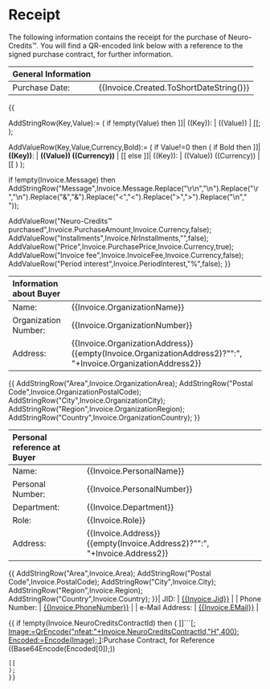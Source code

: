 ﻿Receipt
===========

The following information contains the receipt for the purchase of Neuro-Credits™. You will find a QR-encoded link below
with a reference to the signed purchase contract, for further information.

| General Information                                      ||
|:-----------------|----------------------------------------:|
| Purchase Date:   | {{Invoice.Created.ToShortDateString()}} |
{{

AddStringRow(Key,Value):=
(
	if !empty(Value) then ]]| ((Key)): | ((Value)) |
[[;
);

AddValueRow(Key,Value,Currency,Bold):=
(
	if Value!=0 then 
	(
		if Bold then
			]]| **((Key))**: | **((Value)) ((Currency))** |
[[
		else
			]]| ((Key)): | ((Value)) ((Currency)) |
[[
	)
);

if !empty(Invoice.Message) then AddStringRow("Message",Invoice.Message.Replace("\r\n","\n").Replace("\r","\n").Replace("&","&amp;").Replace("<","&lt;").Replace(">","&gt;").Replace("\n","<br/>"));

AddValueRow("Neuro-Credits™ purchased",Invoice.PurchaseAmount,Invoice.Currency,false);
AddValueRow("Installments",Invoice.NrInstallments,"",false);
AddValueRow("Price",Invoice.PurchasePrice,Invoice.Currency,true);
AddValueRow("Invoice fee",Invoice.InvoiceFee,Invoice.Currency,false);
AddValueRow("Period interest",Invoice.PeriodInterest,"%",false);
}}

| Information about Buyer                                                                                                           ||
|:---------------------|:------------------------------------------------------------------------------------------------------------|
| Name:                | {{Invoice.OrganizationName}}                                                                                |
| Organization Number: | {{Invoice.OrganizationNumber}}                                                                              |
| Address:             | {{Invoice.OrganizationAddress}}{{empty(Invoice.OrganizationAddress2)?"":", "+Invoice.OrganizationAddress2}} |
{{
AddStringRow("Area",Invoice.OrganizationArea);
AddStringRow("Postal Code",Invoice.OrganizationPostalCode);
AddStringRow("City",Invoice.OrganizationCity);
AddStringRow("Region",Invoice.OrganizationRegion);
AddStringRow("Country",Invoice.OrganizationCountry);
}}

| Personal reference at Buyer                                                               ||
|:-----------------|:------------------------------------------------------------------------|
| Name:            | {{Invoice.PersonalName}}                                                |
| Personal Number: | {{Invoice.PersonalNumber}}                                              |
| Department:      | {{Invoice.Department}}                                                  |
| Role:            | {{Invoice.Role}}                                                        |
| Address:         | {{Invoice.Address}}{{empty(Invoice.Address2)?"":", "+Invoice.Address2}} |
{{
AddStringRow("Area",Invoice.Area);
AddStringRow("Postal Code",Invoice.PostalCode);
AddStringRow("City",Invoice.City);
AddStringRow("Region",Invoice.Region);
AddStringRow("Country",Invoice.Country);
}}| JID:             | [{{Invoice.Jid}}](xmpp:{{Invoice.Jid}})                               |
| Phone Number:    | [{{Invoice.PhoneNumber}}](tel:{{Invoice.PhoneNumber}})                  |
| e-Mail Address:  | [{{Invoice.EMail}}](mailto:{{Invoice.EMail}})                           |

{{
if !empty(Invoice.NeuroCreditsContractId) then 
(
	]]```[[;
	Image:=QrEncode("nfeat:"+Invoice.NeuroCreditsContractId,"H",400);
	Encoded:=Encode(Image);
	]]((Encoded[1])):Purchase Contract, for Reference
((Base64Encode(Encoded[0]);))
```
[[
);
}}
